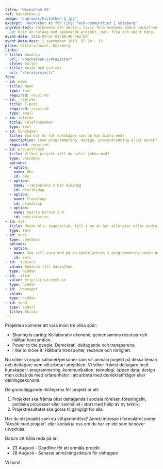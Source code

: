 ```yaml
---
title: 'Hackathon #2'
ref: hackathon-2
image: "/uploads/hackathon-2.jpg"
excerpt: 'Hackathon #2 för Civic Tech-communitiet i Göteborg'
ingress-text: Välkommen att delta i Civic Tech Swedens andra hackathon den 2 september!
  Det blir en heldag med spännande projekt, mat, fika och skönt häng.
event-date: 2018-09-02 01:00:00 +02:00
event-date-desc: 2 september 2018, kl 10 - 19
place: Viktoriahuset, Göteborg
links:
- title: Anmälan
  url: "/hackathon-2/#register"
  style: button
- title: Ansök med projekt
  url: "/form/project/"
form:
- id: namn
  title: Namn
  type: text
  required: required
- id: _replyto
  title: E-post
  required: required
  type: email
- id: telefon
  title: Telefonnummer
  type: text
- id: kunskaper
  title: Vad har du för kunskaper som du kan bidra med?
  description: Inom programmering, design, projektledning eller annat?
  required: required
- id: projectTrack
  title: Vilket projekt vill du helst jobba med?
  type: checkbox
  options:
  - option:
    name: Åke
    id: ake
  - option:
    name: Transparens @ Din Riksdag
    id: dinriksdag
  - option:
    name: CloudCoop
    id: cloudcoop
  - option:
    name: Smarta Kartan 2.0
    id: smartakartan
- id: mat
  title: Maten blir vegetarisk, fyll i om du har allergier eller andra behov för maten
  type: text
- id: kurs
  type: checkbox
  options:
  - option:
    name: Jag vill vara med på en nybörjarkurs i programmering innan hackathonet
    id: kurs
- id: _subject
  value: Anmälan till hackathon
  type: hidden
- id: _after
  value: http://civictech.se
  type: hidden
- id: _honeypot
  value:
  type: hidden
- id: send
  type: submit
  title: Skicka
---
```


Projekten kommer att vara inom tre olika spår:  
* Sharing is caring: Kollaborativ ekonomi, gemensamma resurser och hållbar konsumtion.
* Power to the people: Demokrati, deltagande och transparens.
* I like to move it: Hållbara transporter, resande och rörlighet.

Nu söker vi organisationer/personer som vill anmäla  projekt på dessa teman och deltagare som vill arbeta i projekten. Vi söker främst deltagare med kunskaper i programmering, kommunikation, teknologi, öppen data, design men också de med erfarenheter i att arbeta med demokratifrågor eller delningsekonomi.

De grundläggande riktlinjerna för projekt är att:  
1. Projektet ska främja ökat deltagande i sociala rörelser, föreningsliv, politiska processer eller samhället i stort med hjälp av ny teknik.
2. Projektresultatet ska göras tillgängligt för alla.

Har du ett projekt som du vill genomföra? Anmäl intresse i formuläret under "Ansök med projekt" eller kontakta oss om du har en idé som behöver utvecklas.

Datum att hålla reda på är:
* 23 Augusti - Deadline för att anmäla projekt
* 28 Augusti - Senaste anmälningsdatum för deltagare

Vi hörs!
